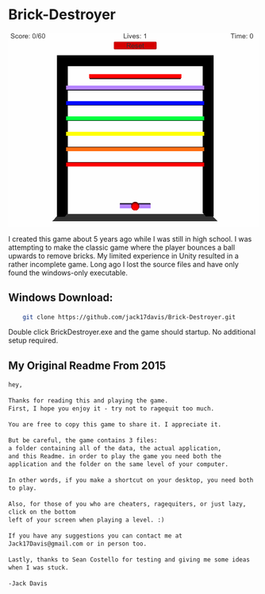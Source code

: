 # Brick-Destroyer

![Example Gameplay](https://github.com/jack17davis/Brick-Destroyer/blob/master/demo.GIF)

I created this game about 5 years ago while I was still in high school. I was attempting to make the classic game where the player bounces a ball upwards to remove bricks. My limited experience in Unity resulted in a rather incomplete game. Long ago I lost the source files and have only found the windows-only executable.



## Windows Download:

```bash
	git clone https://github.com/jack17davis/Brick-Destroyer.git
```

Double click BrickDestroyer.exe and the game should startup. No additional setup required.

## My Original Readme From 2015
	hey,

	Thanks for reading this and playing the game.
	First, I hope you enjoy it - try not to ragequit too much.

	You are free to copy this game to share it. I appreciate it.

	But be careful, the game contains 3 files: 
	a folder containing all of the data, the actual application, 
	and this Readme. in order to play the game you need both the
	application and the folder on the same level of your computer.

	In other words, if you make a shortcut on your desktop, you need both to play.

	Also, for those of you who are cheaters, ragequiters, or just lazy, click on the bottom 
	left of your screen when playing a level. :)

	If you have any suggestions you can contact me at Jack17Davis@gmail.com or in person too.

	Lastly, thanks to Sean Costello for testing and giving me some ideas when I was stuck. 

	-Jack Davis
